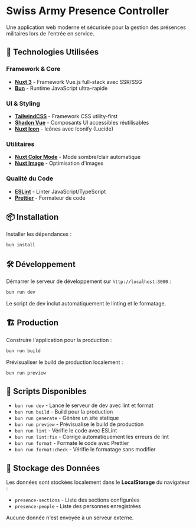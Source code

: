 # Swiss Army Presence Controller

Une application web moderne et sécurisée pour la gestion des présences militaires lors de l'entrée en service.
## 🚀 Technologies Utilisées

### Framework & Core
- **[Nuxt 3](https://nuxt.com/)** - Framework Vue.js full-stack avec SSR/SSG
- **[Bun](https://bun.sh/)** - Runtime JavaScript ultra-rapide

### UI & Styling
- **[TailwindCSS](https://tailwindcss.com/)** - Framework CSS utility-first
- **[Shadcn Vue](https://www.shadcn-vue.com/)** - Composants UI accessibles réutilisables
- **[Nuxt Icon](https://nuxt.com/modules/icon)** - Icônes avec Iconify (Lucide)

### Utilitaires
- **[Nuxt Color Mode](https://color-mode.nuxtjs.org/)** - Mode sombre/clair automatique
- **[Nuxt Image](https://image.nuxt.com/)** - Optimisation d'images

### Qualité du Code
- **[ESLint](https://eslint.org/)** - Linter JavaScript/TypeScript
- **[Prettier](https://prettier.io/)** - Formateur de code

## 📦 Installation

Installer les dépendances :

```bash
bun install
```

## 🛠️ Développement

Démarrer le serveur de développement sur `http://localhost:3000` :

```bash
bun run dev
```

Le script de dev inclut automatiquement le linting et le formatage.

## 🏗️ Production

Construire l'application pour la production :

```bash
bun run build
```

Prévisualiser le build de production localement :

```bash
bun run preview
```

## 🔧 Scripts Disponibles

- `bun run dev` - Lance le serveur de dev avec lint et format
- `bun run build` - Build pour la production
- `bun run generate` - Génère un site statique
- `bun run preview` - Prévisualise le build de production
- `bun run lint` - Vérifie le code avec ESLint
- `bun run lint:fix` - Corrige automatiquement les erreurs de lint
- `bun run format` - Formate le code avec Prettier
- `bun run format:check` - Vérifie le formatage sans modifier

## 💾 Stockage des Données

Les données sont stockées localement dans le **LocalStorage** du navigateur :
- `presence-sections` - Liste des sections configurées
- `presence-people` - Liste des personnes enregistrées

Aucune donnée n'est envoyée à un serveur externe.

